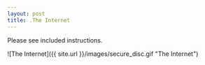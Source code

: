 ```yaml
---
layout: post
title: .The Internet
---
```


Please see included instructions.

![The Internet]({{ site.url }}/images/secure_disc.gif "The Internet")
